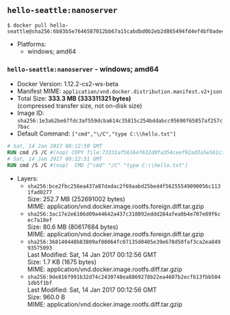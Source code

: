 ## `hello-seattle:nanoserver`

```console
$ docker pull hello-seattle@sha256:6b83b5e7646587012bb67a15cabdbd0b2eb2d865494fd4ef4bf0ade45708fece
```

-	Platforms:
	-	windows; amd64

### `hello-seattle:nanoserver` - windows; amd64

-	Docker Version: 1.12.2-cs2-ws-beta
-	Manifest MIME: `application/vnd.docker.distribution.manifest.v2+json`
-	Total Size: **333.3 MB (333311321 bytes)**  
	(compressed transfer size, not on-disk size)
-	Image ID: `sha256:1e3ab2be67fdc3af559dcba614c35815c254bddabcc95690f65857af257c7bac`
-	Default Command: `["cmd","\/C","type C:\\hello.txt"]`

```dockerfile
# Sat, 14 Jan 2017 00:12:50 GMT
RUN cmd /S /C #(nop) COPY file:73331af5616ef632d0fa354ceef92ad3a5e561c12c4d53320cdd17c39a4e4b3f in C: 
# Sat, 14 Jan 2017 00:12:51 GMT
RUN cmd /S /C #(nop)  CMD ["cmd" "/C" "type C:\\hello.txt"]
```

-	Layers:
	-	`sha256:bce2fbc256ea437a87dadac2f69aabd25bed4f56255549090056c1131fad0277`  
		Size: 252.7 MB (252691002 bytes)  
		MIME: application/vnd.docker.image.rootfs.foreign.diff.tar.gzip
	-	`sha256:3ac17e2e6106d09a44642a437c318092eddd284afea0b4e707e89f6cec7a18ef`  
		Size: 80.6 MB (80617684 bytes)  
		MIME: application/vnd.docker.image.rootfs.foreign.diff.tar.gzip
	-	`sha256:368140448b83809af08064fc07135d0405e39e678d50faf3ca2ea84993575093`  
		Last Modified: Sat, 14 Jan 2017 00:12:56 GMT  
		Size: 1.7 KB (1675 bytes)  
		MIME: application/vnd.docker.image.rootfs.diff.tar.gzip
	-	`sha256:9de816f991b32d74c2430748ea8869278b22ea4607b2ecfb13fbb5041db5f1bf`  
		Last Modified: Sat, 14 Jan 2017 00:12:56 GMT  
		Size: 960.0 B  
		MIME: application/vnd.docker.image.rootfs.diff.tar.gzip
